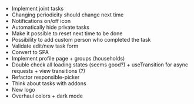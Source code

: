 - Implement joint tasks
- Changing periodicity should change next time
- Notifications on/off icon
- Automatically hide private tasks
- Make it possible to reset next time to be done
- Possibility to add custom person who completed the task
- Validate edit/new task form
- Convert to SPA
- Implement profile page + groups (households)
- Double check all loading states (seems good?) + useTransition for async
  requests + view transitions (?)
- Refactor responsible-picker
- Think about tasks with addons
- New logo
- Overhaul colors + dark mode

